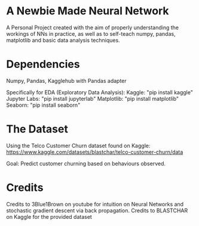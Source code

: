 # A Newbie Made Neural Network
 A Personal Project created with the aim of properly understanding the workings of NNs in practice, as well as to self-teach numpy, pandas, matplotlib and basic data analysis techniques.

# Dependencies
Numpy, Pandas, Kagglehub with Pandas adapter 

Specifically for EDA (Exploratory Data Analysis):
Kaggle: "pip install kaggle"
Jupyter Labs: "pip install jupyterlab"
Matplotlib: "pip install matplotlib"
Seaborn: "pip install seaborn"


# The Dataset
Using the Telco Customer Churn dataset found on Kaggle: https://www.kaggle.com/datasets/blastchar/telco-customer-churn/data

Goal: Predict customer churning based on behaviours observed.

# Credits
Credits to 3Blue1Brown on youtube for intuition on Neural Networks and stochastic gradient descent via back propagation.
Credits to BLASTCHAR on Kaggle for the provided dataset
